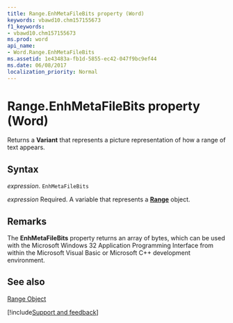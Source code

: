 ```yaml
---
title: Range.EnhMetaFileBits property (Word)
keywords: vbawd10.chm157155673
f1_keywords:
- vbawd10.chm157155673
ms.prod: word
api_name:
- Word.Range.EnhMetaFileBits
ms.assetid: 1e43483a-fb1d-5855-ec42-047f9bc9ef44
ms.date: 06/08/2017
localization_priority: Normal
---
```



# Range.EnhMetaFileBits property (Word)

Returns a  **Variant** that represents a picture representation of how a range of text appears.


## Syntax

_expression_. `EnhMetaFileBits`

_expression_ Required. A variable that represents a **[Range](Word.Range.md)** object.


## Remarks

The  **EnhMetaFileBits** property returns an array of bytes, which can be used with the Microsoft Windows 32 Application Programming Interface from within the Microsoft Visual Basic or Microsoft C++ development environment.


## See also


[Range Object](Word.Range.md)

[!include[Support and feedback](~/includes/feedback-boilerplate.md)]